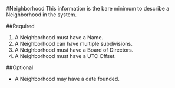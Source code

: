 #Neighborhood
This information is the bare minimum to describe a Neighborhood in the system.

##Required
1. A Neighborhood must have a Name.
2. A Neighborhood can have multiple subdivisions.
3. A Neighborhood must have a Board of Directors.
4. A Neighborhood must have a UTC Offset.

##Optional
* A Neighborhood may have a date founded.
